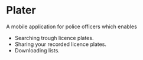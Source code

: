 # Plater
A mobile application for police officers which enables 

- Searching trough licence plates.
- Sharing your recorded licence plates.
- Downloading lists.
